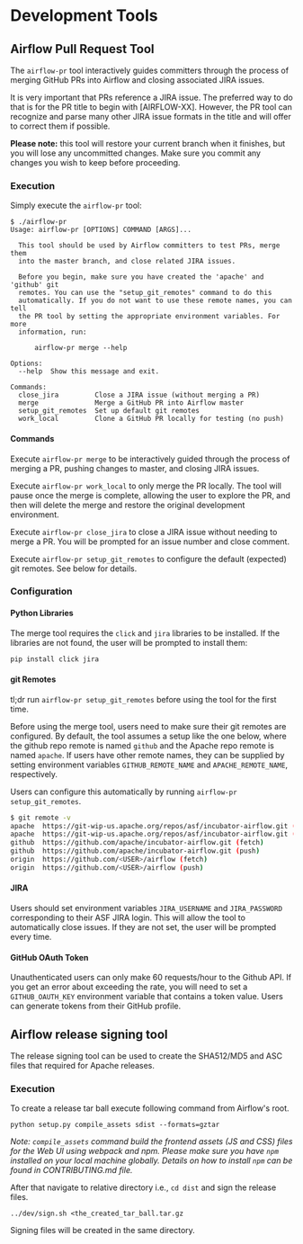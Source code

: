 # Development Tools

## Airflow Pull Request Tool

The `airflow-pr` tool interactively guides committers through the process of merging GitHub PRs into Airflow and closing associated JIRA issues.

It is very important that PRs reference a JIRA issue. The preferred way to do that is for the PR title to begin with [AIRFLOW-XX]. However, the PR tool can recognize and parse many other JIRA issue formats in the title and will offer to correct them if possible.

__Please note:__ this tool will restore your current branch when it finishes, but you will lose any uncommitted changes. Make sure you commit any changes you wish to keep before proceeding.


### Execution
Simply execute the `airflow-pr` tool:
```
$ ./airflow-pr
Usage: airflow-pr [OPTIONS] COMMAND [ARGS]...

  This tool should be used by Airflow committers to test PRs, merge them
  into the master branch, and close related JIRA issues.

  Before you begin, make sure you have created the 'apache' and 'github' git
  remotes. You can use the "setup_git_remotes" command to do this
  automatically. If you do not want to use these remote names, you can tell
  the PR tool by setting the appropriate environment variables. For more
  information, run:

      airflow-pr merge --help

Options:
  --help  Show this message and exit.

Commands:
  close_jira         Close a JIRA issue (without merging a PR)
  merge              Merge a GitHub PR into Airflow master
  setup_git_remotes  Set up default git remotes
  work_local         Clone a GitHub PR locally for testing (no push)
```

#### Commands

Execute `airflow-pr merge` to be interactively guided through the process of merging a PR, pushing changes to master, and closing JIRA issues.

Execute `airflow-pr work_local` to only merge the PR locally. The tool will pause once the merge is complete, allowing the user to explore the PR, and then will delete the merge and restore the original development environment.

Execute `airflow-pr close_jira` to close a JIRA issue without needing to merge a PR. You will be prompted for an issue number and close comment.

Execute `airflow-pr setup_git_remotes` to configure the default (expected) git remotes. See below for details.

### Configuration

#### Python Libraries
The merge tool requires the `click` and `jira` libraries to be installed. If the libraries are not found, the user will be prompted to install them:
```bash
pip install click jira
```

#### git Remotes
tl;dr run `airflow-pr setup_git_remotes` before using the tool for the first time.

Before using the merge tool, users need to make sure their git remotes are configured. By default, the tool assumes a setup like the one below, where the github repo remote is named `github` and the Apache repo remote is named `apache`. If users have other remote names, they can be supplied by setting environment variables `GITHUB_REMOTE_NAME` and `APACHE_REMOTE_NAME`, respectively.

Users can configure this automatically by running `airflow-pr setup_git_remotes`.

```bash
$ git remote -v
apache	https://git-wip-us.apache.org/repos/asf/incubator-airflow.git (fetch)
apache	https://git-wip-us.apache.org/repos/asf/incubator-airflow.git (push)
github	https://github.com/apache/incubator-airflow.git (fetch)
github	https://github.com/apache/incubator-airflow.git (push)
origin	https://github.com/<USER>/airflow (fetch)
origin	https://github.com/<USER>/airflow (push)
```

#### JIRA
Users should set environment variables `JIRA_USERNAME` and `JIRA_PASSWORD` corresponding to their ASF JIRA login. This will allow the tool to automatically close issues. If they are not set, the user will be prompted every time.

#### GitHub OAuth Token
Unauthenticated users can only make 60 requests/hour to the Github API. If you get an error about exceeding the rate, you will need to set a `GITHUB_OAUTH_KEY` environment variable that contains a token value. Users can generate tokens from their GitHub profile.

## Airflow release signing tool
The release signing tool can be used to create the SHA512/MD5 and ASC files that required for Apache releases.

### Execution
To create a release tar ball execute following command from Airflow's root. 

`python setup.py compile_assets sdist --formats=gztar`

*Note: `compile_assets` command build the frontend assets (JS and CSS) files for the 
Web UI using webpack and npm. Please make sure you have `npm` installed on your local machine globally.
Details on how to install `npm` can be found in CONTRIBUTING.md file.*

After that navigate to relative directory i.e., `cd dist` and sign the release files.

`../dev/sign.sh <the_created_tar_ball.tar.gz` 

Signing files will be created in the same directory.
